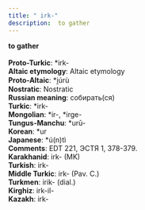 ```yaml
---
title: " irk-"
description:  to gather
---
```

<strong> to gather</strong><br><br>
<strong>Proto-Turkic</strong>:  *irk-<br>
<strong>Altaic etymology</strong>:  Altaic etymology<br>
<strong> Proto-Altaic</strong>:  *i̯úrù<br>
<strong>Nostratic</strong>:  Nostratic<br>
<strong>Russian meaning</strong>:  собирать(ся)<br>
<strong>Turkic</strong>:  *irk-<br>
<strong>Mongolian</strong>:  *ir-, *irge-<br>
<strong>Tungus-Manchu</strong>:  *urū-<br>
<strong>Korean</strong>:  *ur<br>
<strong>Japanese</strong>:  *ú(n)tì<br>
<strong>Comments</strong>:  EDT 221, ЭСТЯ 1, 378-379.<br>
<strong>Karakhanid</strong>:  irk- (MK)<br>
<strong>Turkish</strong>:  irk-<br>
<strong>Middle Turkic</strong>:  irk- (Pav. C.)<br>
<strong>Turkmen</strong>:  irik- (dial.)<br>
<strong>Kirghiz</strong>:  irk-il-<br>
<strong>Kazakh</strong>:  irk-<br>


